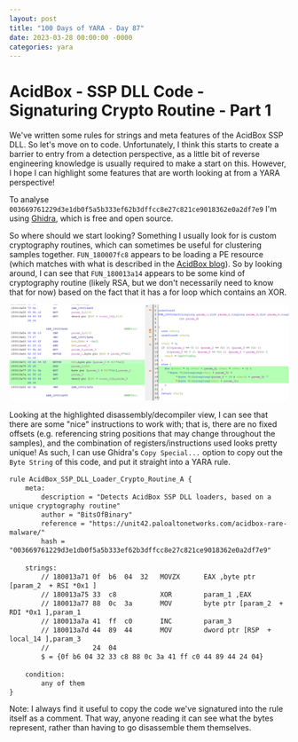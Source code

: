 ```yaml
---
layout: post
title: "100 Days of YARA - Day 87"
date: 2023-03-28 00:00:00 -0000
categories: yara
---
```


# AcidBox - SSP DLL Code - Signaturing Crypto Routine - Part 1
We've written some rules for strings and meta features of the AcidBox SSP DLL. So let's move on to code. Unfortunately, I think this starts to create a barrier to entry from a detection perspective, as a little bit of reverse engineering knowledge is usually required to make a start on this. However, I hope I can highlight some features that are worth looking at from a YARA perspective!

To analyse `003669761229d3e1db0f5a5b333ef62b3dffcc8e27c821ce9018362e0a2df7e9` I'm using [Ghidra](https://github.com/NationalSecurityAgency/ghidra), which is free and open source.

So where should we start looking? Something I usually look for is custom cryptography routines, which can sometimes be useful for clustering samples together. `FUN_180007fc8` appears to be loading a PE resource (which matches with what is described in the [AcidBox blog](https://unit42.paloaltonetworks.com/acidbox-rare-malware/)). So by looking around, I can see that `FUN_180013a14` appears to be some kind of cryptography routine (likely RSA, but we don't necessarily need to know that for now) based on the fact that it has a for loop which contains an XOR.

![](/assets/2023-03-28_crypto_routine.PNG)

Looking at the highlighted disassembly/decompiler view, I can see that there are some "nice" instructions to work with; that is, there are no fixed offsets (e.g. referencing string positions that may change throughout the samples), and the combination of registers/instructions used looks pretty unique! As such, I can use Ghidra's `Copy Special...` option to copy out the `Byte String` of this code, and put it straight into a YARA rule.
```
rule AcidBox_SSP_DLL_Loader_Crypto_Routine_A {
    meta:
        description = "Detects AcidBox SSP DLL loaders, based on a unique cryptography routine"
        author = "BitsOfBinary"
        reference = "https://unit42.paloaltonetworks.com/acidbox-rare-malware/"
        hash = "003669761229d3e1db0f5a5b333ef62b3dffcc8e27c821ce9018362e0a2df7e9"
        
    strings:
        // 180013a71 0f  b6  04  32   MOVZX      EAX ,byte ptr [param_2  + RSI *0x1 ]
        // 180013a75 33  c8           XOR        param_1 ,EAX
        // 180013a77 88  0c  3a       MOV        byte ptr [param_2  + RDI *0x1 ],param_1
        // 180013a7a 41  ff  c0       INC        param_3
        // 180013a7d 44  89  44       MOV        dword ptr [RSP  + local_14 ],param_3
        //           24  04
        $ = {0f b6 04 32 33 c8 88 0c 3a 41 ff c0 44 89 44 24 04}
        
    condition:
        any of them
}
```

Note: I always find it useful to copy the code we've signatured into the rule itself as a comment. That way, anyone reading it can see what the bytes represent, rather than having to go disassemble them themselves.